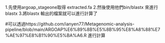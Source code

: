 
1.先使用argoap_stageone取得 extracted.fa
2.然後使用他們bin/blastx 來進行blastx
3.將blastx 輸出的檔案就可以進行計算了

#可以透過https://github.com/ianyen77/Metagenomic-analysis-pipeline/blob/main/ARGOAP%E6%89%8B%E5%8B%95%E8%A8%88%E7%AE%97%E8%B1%90%E5%BA%A6.R 進行計算

